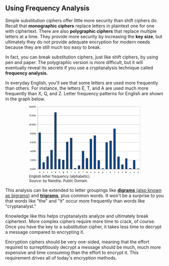 ## Using Frequency Analysis 

Simple substitution ciphers offer little more security than shift ciphers do. Recall that **monographic ciphers** replace letters in plaintext one for one with ciphertext. There are also **polygraphic ciphers** that replace multiple letters at a time.  They provide more security by increasing the **key size**, but ultimately they do not provide adequate encryption for modern needs because they are still much too easy to break.

In fact, you can break substitution ciphers, just like shift ciphers, by using pen and paper. The polygraphic version is more difficult, but it will eventually reveal its secrets if you use a cryptanalysis technique called **frequency analysis.**

In everyday English, you'll see that some letters are used more frequently than others. For instance, the letters E, T, and A are used much more frequently than X, Q, and Z.  Letter frequency patterns for English are shown in the graph below.
 <br>

<figure class="snippetimg" style="margin: 0 auto;width:70%">
  <img src=".guides/img/FreqAnalysis.png" alt="Source: “English letter frequency (alphabetic)” by Nandhp. Public Domain.">
  <figcaption style="font-size: 0.8em; text-align: left;"> English letter frequency (alphabetic). 
  </br>
 Source: by Nandhp. Public Domain.</figcaption>
</figure>


This analysis can be extended to letter groupings like [**digrams** (also known as bigrams)](https://en.wikipedia.org/wiki/Bigram) and [**trigrams**](https://en.wikipedia.org/wiki/Trigram), plus common words. It won't be a surprise to you that words like "the" and "it" occur more frequently than words like "cryptanalyst." 

Knowledge like this helps cryptanalysts analyze and ultimately break ciphertext. More complex ciphers require more time to crack, of course. Once you have the key to a substitution cipher, it takes less time to decrypt a message compared to encrypting it.

Encryption ciphers should be very one-sided, meaning that the effort required to surreptitiously decrypt a message should be much, much more expensive and time consuming than the effort to encrypt it. This requirement drives all of today's encryption methods.